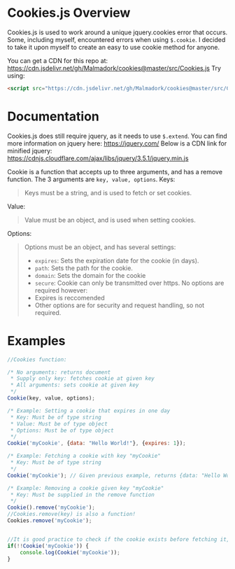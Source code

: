 # Cookies.js Overview

Cookies.js is used to work around a unique jquery.cookies error that occurs. Some, including myself, encountered errors when using `$.cookie`. I decided to take it upon myself to create an easy to use cookie method for anyone.

You can get a CDN for this repo at:
https://cdn.jsdelivr.net/gh/Malmadork/cookies@master/src/Cookies.js
Try using:
```html
<script src="https://cdn.jsdelivr.net/gh/Malmadork/cookies@master/src/Cookies.js"></script>
```

# Documentation

Cookies.js does still require jquery, as it needs to use `$.extend`.
You can find more information on jquery here: https://jquery.com/
Below is a CDN link for minified jquery:
https://cdnjs.cloudflare.com/ajax/libs/jquery/3.5.1/jquery.min.js

Cookie is a function that accepts up to three arguments, and has a remove function.
The 3 arguments are `key, value, options`. 
Keys:
> Keys must be a string, and is used to fetch or set cookies.

Value: 
> Value must be an object, and is used when setting cookies.

Options:
> Options must be an object, and has several settings:
> - `expires`: Sets the expiration date for the cookie (in days).
> - `path`: Sets the path for the cookie.
> - `domain`: Sets the domain for the cookie
> - `secure`: Cookie can only be transmitted over https.
> No options are required however:
> - Expires is reccomended
> - Other options are for security and request handling, so not required.


# Examples

```js
//Cookies function:

/* No arguments: returns document
 * Supply only key: fetches cookie at given key
 * All arguments: sets cookie at given key
 */
Cookie(key, value, options);

/* Example: Setting a cookie that expires in one day
 * Key: Must be of type string
 * Value: Must be of type object
 * Options: Must be of type object
 */
Cookie('myCookie', {data: "Hello World!"}, {expires: 1});

/* Example: Fetching a cookie with key "myCookie"
 * Key: Must be of type string
 */
Cookie('myCookie'); // Given previous example, returns {data: "Hello World"}

/* Example: Removing a cookie given key "myCookie"
 * Key: Must be supplied in the remove function
 */
Cookie().remove('myCookie');
//Cookies.remove(key) is also a function!
Cookies.remove('myCookie');


//It is good practice to check if the cookie exists before fetching it, i.e.
if(!!Cookie('myCookie')) {
    console.log(Cookie('myCookie'));
}


```